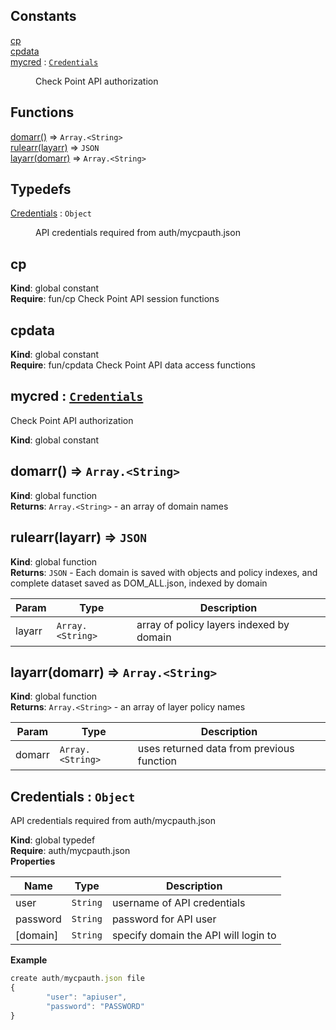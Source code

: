 ## Constants

<dl>
<dt><a href="#cp">cp</a></dt>
<dd></dd>
<dt><a href="#cpdata">cpdata</a></dt>
<dd></dd>
<dt><a href="#mycred">mycred</a> : <code><a href="#Credentials">Credentials</a></code></dt>
<dd><p>Check Point API authorization</p>
</dd>
</dl>

## Functions

<dl>
<dt><a href="#domarr">domarr()</a> ⇒ <code>Array.&lt;String&gt;</code></dt>
<dd></dd>
<dt><a href="#rulearr">rulearr(layarr)</a> ⇒ <code>JSON</code></dt>
<dd></dd>
<dt><a href="#layarr">layarr(domarr)</a> ⇒ <code>Array.&lt;String&gt;</code></dt>
<dd></dd>
</dl>

## Typedefs

<dl>
<dt><a href="#Credentials">Credentials</a> : <code>Object</code></dt>
<dd><p>API credentials required from auth/mycpauth.json</p>
</dd>
</dl>

<a name="cp"></a>

## cp
**Kind**: global constant  
**Require**: fun/cp Check Point API session functions  
<a name="cpdata"></a>

## cpdata
**Kind**: global constant  
**Require**: fun/cpdata Check Point API data access functions  
<a name="mycred"></a>

## mycred : [<code>Credentials</code>](#Credentials)
Check Point API authorization

**Kind**: global constant  
<a name="domarr"></a>

## domarr() ⇒ <code>Array.&lt;String&gt;</code>
**Kind**: global function  
**Returns**: <code>Array.&lt;String&gt;</code> - an array of domain names  
<a name="rulearr"></a>

## rulearr(layarr) ⇒ <code>JSON</code>
**Kind**: global function  
**Returns**: <code>JSON</code> - Each domain is saved with objects and policy indexes, and complete
dataset saved as DOM_ALL.json, indexed by domain  

| Param | Type | Description |
| --- | --- | --- |
| layarr | <code>Array.&lt;String&gt;</code> | array of policy layers indexed by domain |

<a name="layarr"></a>

## layarr(domarr) ⇒ <code>Array.&lt;String&gt;</code>
**Kind**: global function  
**Returns**: <code>Array.&lt;String&gt;</code> - an array of layer policy names  

| Param | Type | Description |
| --- | --- | --- |
| domarr | <code>Array.&lt;String&gt;</code> | uses returned data from previous function |

<a name="Credentials"></a>

## Credentials : <code>Object</code>
API credentials required from auth/mycpauth.json

**Kind**: global typedef  
**Require**: auth/mycpauth.json  
**Properties**

| Name | Type | Description |
| --- | --- | --- |
| user | <code>String</code> | username of API credentials |
| password | <code>String</code> | password for API user |
| [domain] | <code>String</code> | specify domain the API will login to |

**Example**  
```js
create auth/mycpauth.json file
{
		"user": "apiuser",
		"password": "PASSWORD"
}
```
